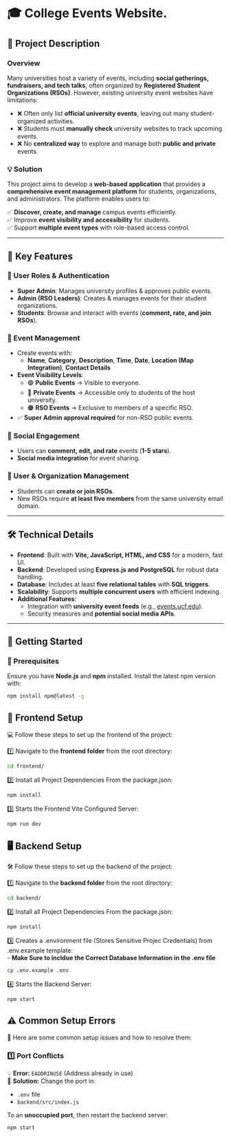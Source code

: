 # 🎓 College Events Website.

## 📌 Project Description  

### **Overview**  
Many universities host a variety of events, including **social gatherings, fundraisers, and tech talks**, often organized by **Registered Student Organizations (RSOs)**. However, existing university event websites have limitations:  

- ❌ Often only list **official university events**, leaving out many student-organized activities.  
- ❌ Students must **manually check** university websites to track upcoming events.  
- ❌ No **centralized way** to explore and manage both **public and private** events.  

### **💡 Solution**  
This project aims to develop a **web-based application** that provides a **comprehensive event management platform** for students, organizations, and administrators. The platform enables users to:  

✅ **Discover, create, and manage** campus events efficiently.  
✅ Improve **event visibility and accessibility** for students.  
✅ Support **multiple event types** with role-based access control.  

---

## 🚀 Key Features  

### **👤 User Roles & Authentication**  
- **Super Admin**: Manages university profiles & approves public events.  
- **Admin (RSO Leaders)**: Creates & manages events for their student organizations.  
- **Students**: Browse and interact with events (**comment, rate, and join RSOs**).  

### **📅 Event Management**  
- Create events with:  
  - **Name**, **Category**, **Description**, **Time**, **Date**, **Location (Map Integration)**, **Contact Details**  
- **Event Visibility Levels**:  
  - 🟢 **Public Events** → Visible to everyone.  
  - 🔵 **Private Events** → Accessible only to students of the host university.  
  - 🟠 **RSO Events** → Exclusive to members of a specific RSO.  
- ✅ **Super Admin approval required** for non-RSO public events.  

### **💬 Social Engagement**  
- Users can **comment, edit, and rate** events (**1-5 stars**).  
- **Social media integration** for event sharing.  

### **🏫 User & Organization Management**  
- Students can **create or join RSOs**.  
- New RSOs require **at least five members** from the same university email domain.  

---

## 🛠️ Technical Details  

- **Frontend**: Built with **Vite, JavaScript, HTML, and CSS** for a modern, fast UI.  
- **Backend**: Developed using **Express.js and PostgreSQL** for robust data handling.  
- **Database**: Includes at least **five relational tables** with **SQL triggers**.  
- **Scalability**: Supports **multiple concurrent users** with efficient indexing.  
- **Additional Features**:  
  - Integration with **university event feeds** (e.g., [events.ucf.edu](https://events.ucf.edu)).  
  - Security measures and **potential social media APIs**.  

---

## 🏁 Getting Started  

### **🔧 Prerequisites**  
Ensure you have **Node.js** and **npm** installed. Install the latest npm version with:  

```sh
npm install npm@latest -g
```

## 🎨 Frontend Setup  

💻 Follow these steps to set up the frontend of the project:

1️⃣ Navigate to the **frontend folder** from the root directory:  
   ```sh
   cd frontend/
```
2️⃣ Install all Project Dependencies From the package.json:  
   ```sh
   npm install
```
3️⃣ Starts the Frontend Vite Configured Server:  
   ```sh
   npm run dev
```

## 🖥️ Backend Setup  

🛠️ Follow these steps to set up the backend of the project:

1️⃣ Navigate to the **backend folder** from the root directory:  
   ```sh
   cd backend/
```
2️⃣ Install all Project Dependencies From the package.json:  
   ```sh
   npm install
```
3️⃣ Creates a .environment file (Stores Sensitive Projec Credentials) from .env.example template:  
    - **Make Sure to incldue the Correct Database Information in the .env file**
   ```sh
   cp .env.example .env
```
4️⃣ Starts the Backend Server:  
   ```sh
   npm start
```
## ⚠️ Common Setup Errors  

🚨 Here are some common setup issues and how to resolve them:  

### **1️⃣ Port Conflicts**  
💡 **Error:** `EADDRINUSE` (Address already in use)  
🔹 **Solution:** Change the port in:  
- `.env` file  
- `backend/src/index.js`  

To an **unoccupied port**, then restart the backend server:  
```sh
npm start
```
